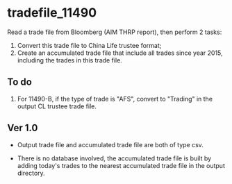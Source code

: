 # tradefile_11490
Read a trade file from Bloomberg (AIM THRP report), then perform 2 tasks:

1. Convert this trade file to China Life trustee format;
2. Create an accumulated trade file that include all trades since year 2015, including the trades in this trade file.


## To do
1. For 11490-B, if the type of trade is "AFS", convert to "Trading" in the output CL trustee trade file.


## Ver 1.0
- Output trade file and accumulated trade file are both of type csv.

- There is no database involved, the accumulated trade file is built by adding today's trades to the nearest accumulated trade file in the output directory.

